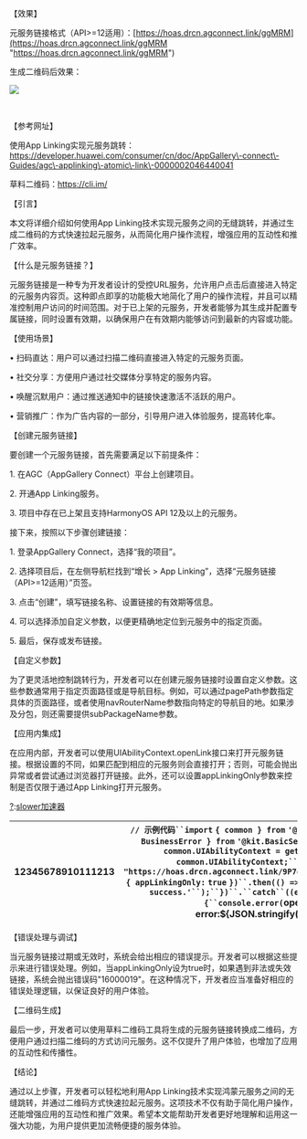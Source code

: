 
【效果】


元服务链接格式（API\>\=12适用）：[https://hoas.drcn.agconnect.link/ggMRM](https://hoas.drcn.agconnect.link/ggMRM "https://hoas.drcn.agconnect.link/ggMRM")


生成二维码后效果：


![](https://img2024.cnblogs.com/blog/468667/202411/468667-20241127061139525-1716439033.png)


​ 


【参考网址】


使用App Linking实现元服务跳转：https://developer.huawei.com/consumer/cn/doc/AppGallery\-connect\-Guides/agc\-applinking\-atomic\-link\-0000002046440041


草料二维码：https://cli.im/


【引言】


本文将详细介绍如何使用App Linking技术实现元服务之间的无缝跳转，并通过生成二维码的方式快速拉起元服务，从而简化用户操作流程，增强应用的互动性和推广效率。


【什么是元服务链接？】


元服务链接是一种专为开发者设计的受控URL服务，允许用户点击后直接进入特定的元服务内容页。这种即点即享的功能极大地简化了用户的操作流程，并且可以精准控制用户访问的时间范围。对于已上架的元服务，开发者能够为其生成并配置专属链接，同时设置有效期，以确保用户在有效期内能够访问到最新的内容或功能。


【使用场景】


• 扫码直达：用户可以通过扫描二维码直接进入特定的元服务页面。


• 社交分享：方便用户通过社交媒体分享特定的服务内容。


• 唤醒沉默用户：通过推送通知中的链接快速激活不活跃的用户。


• 营销推广：作为广告内容的一部分，引导用户进入体验服务，提高转化率。


【创建元服务链接】


要创建一个元服务链接，首先需要满足以下前提条件：


1\. 在AGC（AppGallery Connect）平台上创建项目。


2\. 开通App Linking服务。


3\. 项目中存在已上架且支持HarmonyOS API 12及以上的元服务。


接下来，按照以下步骤创建链接：


1\. 登录AppGallery Connect，选择“我的项目”。


2\. 选择项目后，在左侧导航栏找到“增长 \> App Linking”，选择“元服务链接（API\>\=12适用）”页签。


3\. 点击“创建”，填写链接名称、设置链接的有效期等信息。


4\. 可以选择添加自定义参数，以便更精确地定位到元服务中的指定页面。


5\. 最后，保存或发布链接。


【自定义参数】


为了更灵活地控制跳转行为，开发者可以在创建元服务链接时设置自定义参数。这些参数通常用于指定页面路径或是导航目标。例如，可以通过pagePath参数指定具体的页面路径，或者使用navRouterName参数指向特定的导航目的地。如果涉及分包，则还需要提供subPackageName参数。


【应用内集成】


在应用内部，开发者可以使用UIAbilityContext.openLink接口来打开元服务链接。根据设置的不同，如果匹配到相应的元服务则会直接打开；否则，可能会抛出异常或者尝试通过浏览器打开链接。此外，还可以设置appLinkingOnly参数来控制是否仅限于通过App Linking打开元服务。



[?](https://github.com):[slower加速器](https://chundaotian.com)

| 12345678910111213 | `// 示例代码``import` `{ common } from` `'@kit.AbilityKit'``;``import` `{ BusinessError } from` `'@kit.BasicServicesKit'``;` `let` `context: common.UIAbilityContext = getContext(``this``) as common.UIAbilityContext;``let` `link: string =` `"https://hoas.drcn.agconnect.link/9P7g"``;``context.openLink(link, { appLinkingOnly:` `true` `})``.then(() => {``console.info(``'openlink success.'``);``})``.``catch``((error: BusinessError) => {``console.error(`openlink failed. error:${JSON.stringify(error)}`);``});` |
| --- | --- |



【错误处理与调试】


当元服务链接过期或无效时，系统会给出相应的错误提示。开发者可以根据这些提示来进行错误处理。例如，当appLinkingOnly设为true时，如果遇到非法或失效链接，系统会抛出错误码"16000019"。在这种情况下，开发者应当准备好相应的错误处理逻辑，以保证良好的用户体验。


【二维码生成】


最后一步，开发者可以使用草料二维码工具将生成的元服务链接转换成二维码，方便用户通过扫描二维码的方式访问元服务。这不仅提升了用户体验，也增加了应用的互动性和传播性。


【结论】


通过以上步骤，开发者可以轻松地利用App Linking技术实现鸿蒙元服务之间的无缝跳转，并通过二维码方式快速拉起元服务。这项技术不仅有助于简化用户操作，还能增强应用的互动性和推广效果。希望本文能帮助开发者更好地理解和运用这一强大功能，为用户提供更加流畅便捷的服务体验。


